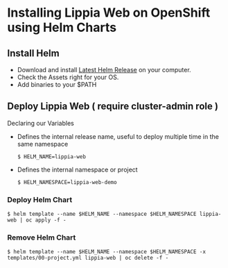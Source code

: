 # Installing Lippia Web on OpenShift using Helm Charts

## Install Helm

+ Download and install [Latest Helm Release](https://github.com/helm/helm/releases/latest) on your computer.
+ Check the Assets right for your OS.
+ Add binaries to your $PATH

## Deploy Lippia Web ( require cluster-admin role )

Declaring our Variables

+ Defines the internal release name, useful to deploy multiple time in the same namespace

  `$ HELM_NAME=lippia-web`

+ Defines the internal namespace or project 

  `$ HELM_NAMESPACE=lippia-web-demo`

### Deploy Helm Chart

`$ helm template --name $HELM_NAME --namespace $HELM_NAMESPACE lippia-web | oc apply -f -`

### Remove Helm Chart

`$ helm template --name $HELM_NAME --namespace $HELM_NAMESPACE -x templates/00-project.yml lippia-web | oc delete -f -`